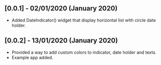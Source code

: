 ## [0.0.1] - 02/01/2020 (January 2020)

- Added DateIndicator() widget that display horizontal list with circle date holder.

## [0.0.2] - 13/01/2020 (January 2020)

- Provided a way to add custom colors to indicator, date holder and texts.
- Example app added.